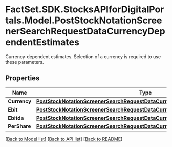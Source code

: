 # FactSet.SDK.StocksAPIforDigitalPortals.Model.PostStockNotationScreenerSearchRequestDataCurrencyDependentEstimates
Currency-dependent estimates. Selection of a currency is required to use these parameters.

## Properties

Name | Type | Description | Notes
------------ | ------------- | ------------- | -------------
**Currency** | [**PostStockNotationScreenerSearchRequestDataCurrencyDependentEstimatesCurrency**](PostStockNotationScreenerSearchRequestDataCurrencyDependentEstimatesCurrency.md) |  | 
**Ebit** | [**PostStockNotationScreenerSearchRequestDataCurrencyDependentEstimatesEbit**](PostStockNotationScreenerSearchRequestDataCurrencyDependentEstimatesEbit.md) |  | [optional] 
**Ebitda** | [**PostStockNotationScreenerSearchRequestDataCurrencyDependentEstimatesEbitda**](PostStockNotationScreenerSearchRequestDataCurrencyDependentEstimatesEbitda.md) |  | [optional] 
**PerShare** | [**PostStockNotationScreenerSearchRequestDataCurrencyDependentEstimatesPerShare**](PostStockNotationScreenerSearchRequestDataCurrencyDependentEstimatesPerShare.md) |  | [optional] 

[[Back to Model list]](../README.md#documentation-for-models) [[Back to API list]](../README.md#documentation-for-api-endpoints) [[Back to README]](../README.md)

